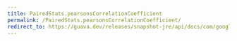 ```yaml
---
title: PairedStats.pearsonsCorrelationCoefficient
permalink: /PairedStats.pearsonsCorrelationCoefficient/
redirect_to: https://guava.dev/releases/snapshot-jre/api/docs/com/google/common/math/PairedStats.html#pearsonsCorrelationCoefficient--
---
```

